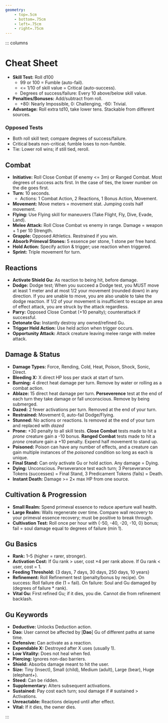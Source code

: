```yaml
---
geometry:
    - top=.5cm
    - bottom=.75cm
    - left=.75cm
    - right=.75cm
---
```


::: columns

# Cheat Sheet

- **Skill Test:** Roll d100
  - 99 or 100 = Fumble (auto-fail).  
  - <= 1/10 of skill value = Critical (auto-success).
  - Degrees of success/failure: Every 10 above/below skill value.
- **Penalties/Bonuses:** Add/subtract from roll.  
  - +80: Nearly Impossible, 0: Challenging, -60: Trivial.
- **Advantage:** Roll extra td10, take lower tens. Stackable from different sources.

### Opposed Tests

- Both roll skill test; compare degrees of success/failure.
- Critical beats non-critical; fumble loses to non-fumble.
- Tie: Lower roll wins; if still tied, reroll.

## Combat

- **Initiative:** Roll Close Combat (if enemy <= 3m) or Ranged Combat. Most degrees of success acts first. In the case of ties, the lower number on the die goes first.
- **Turn:** 10 seconds.  
  - Actions: 1 Combat Action, 2 Reactions, 1 Bonus Action, Movement.
- **Movement:** Move meters = movement stat. Jumping costs half movement.
- **Flying:** Use Flying skill for maneuvers (Take Flight, Fly, Dive, Evade, Land).
- **Melee Attack:** Roll Close Combat vs enemy in range. Damage = weapon + 1 per 10 Strength.
- **Grapple:** Opposed Athletics. Restrained if you win.
- **Absorb Primeval Stones:** 5 essence per stone, 1 stone per free hand.
- **Hold Action:** Specify action & trigger; use reaction when triggered.
- **Sprint:** Triple movement for turn.

## Reactions

- **Activate Shield Gu:** As reaction to being hit, before damage.
- **Dodge:** Dodge test; When you succeed a Dodge test, you MUST move at least 1 meter and at most 1/2 your movement (rounded down) in any direction. If you are unable to move, you are also unable to take the dodge reaction. If 1/2 of your movement is insufficient to escape an area of effect attack, you are struck by the attack regardless.
- **Parry:** Opposed Close Combat (+10 penalty); counterattack if successful.
- **Detonate Gu:** Instantly destroy any owned/refined Gu.
- **Trigger Held Action:** Use held action when trigger occurs.
- **Opportunity Attack:** Attack creature leaving melee range with melee attack.

## Damage & Status

- **Damage Types:** Force, Rending, Cold, Heat, Poison, Shock, Sonic, Direct.
- **Bleeding X:** X direct HP loss per stack at start of turn.
- **Burning:** 4 direct heat damage per turn. Remove by water or rolling as a combat action.
- **Ablaze:** 15 direct heat damage per turn. **Perseverence** test at the end of each turn they take damage or fall unconscious. Remove by being submerged.
- **Dazed:** 2 fewer activations per turn. Removed at the end of your turn.
- **Restrained:** Movement 0, auto-fail Dodge/Flying.
- **Stunned:** No actions or reactions. Is removed at the end of your turn and replaced with *dazed*
- **Prone:** +30 penalty to all skill tests. **Close Combat** tests made to hit a *prone* creature gain a -10 bonus. **Ranged Combat** tests made to hit a *prone* creature gain a +10 penalty. Expend half movement to stand up.
- **Poisoned:** Poison can have any number of effects, and a creature can gain multiple instances of the *poisoned* condition so long as each is unique. 
- **Final Stand:** Can only activate Gu or hold action. Any damage = Dying.
- **Dying:** Unconscious. Perseverance test each turn; 3 Perseverance Tokens (successes) = Final Stand, 3 Predicament Tokens (fails) = Death.
- **Instant Death:** Damage >= 2× max HP from one source.

## Cultivation & Progression

- **Small Realm:** Spend primeval essence to reduce aperture wall health.
- **Large Realm:** Walls regenerate over time. Compare wall recovery to your primeval essence recovery; must be positive to break through.
- **Cultivation Test:** Roll once per hour with {-50, -40, -20, -10, 0} bonus; fail = soul damage equal to degrees of failure (min 1).

## Gu Basics

- **Rank:** 1–5 (higher = rarer, stronger).
- **Activation Cost:** If Gu rank > user, cost ×4 per rank above. If Gu rank < user, cost = 1.
- **Feeding Threshold:** {3 days, 7 days, 30 days, 250 days, 10 years}
- **Refinement:** Roll Refinement test (penalty/bonus by recipe). On success: Roll failure die (1 = fail). On failure: Soul and Gu damaged by (degrees of failure * rank).
- **Vital Gu:** First refined Gu; if it dies, you die. Cannot die from refinement backlash.

## Gu Keywords

- **Deductive:** Unlocks Deduction action.
- **Dao:** User cannot be affected by [**Dao**] Gu of different paths at same time.
- **Defensive:** Can activate as a reaction.
- **Expendable X:** Destroyed after X uses (usually 1).
- **Low Vitality:** Does not heal when fed.
- **Piercing:** Ignores non-dao barriers.
- **Shield:** Absorbs damage meant to hit the user.
- **Size:** Tiny (Insect), Small (child), Medium (adult), Large (bear), Huge (elephant+).
- **Steed:** Can be ridden.
- **Supplementary:** Alters subsequent activations.
- **Sustained:** Pay cost each turn; soul damage if # sustained > Activations.
- **Unreactable:** Reactions delayed until after effect.
- **Vital:** If it dies, the owner dies.

:::